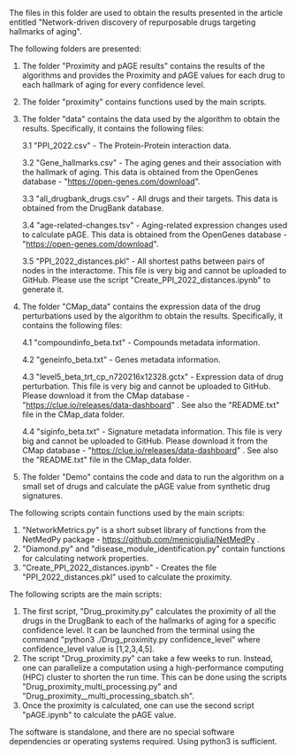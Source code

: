 The files in this folder are used to obtain the results presented in the article entitled "Network-driven discovery of repurposable drugs targeting hallmarks of aging".

The following folders are presented:
1. The folder "Proximity and pAGE results" contains the results of the algorithms and provides the Proximity and pAGE values for each drug to each hallmark of aging for every confidence level.
2. The folder "proximity" contains functions used by the main scripts.
3. The folder "data" contains the data used by the algorithm to obtain the results. Specifically, it contains the following files:

   3.1 "PPI_2022.csv" - The Protein-Protein interaction data.
   
   3.2 "Gene_hallmarks.csv" - The aging genes and their association with the hallmark of aging. This data is obtained from the OpenGenes database - "https://open-genes.com/download".

   3.3 "all_drugbank_drugs.csv" -  All drugs and their targets. This data is obtained from the DrugBank database.

   3.4 "age-related-changes.tsv" - Aging-related expression changes used to calculate pAGE. This data is obtained from the OpenGenes database - "https://open-genes.com/download".

   3.5 "PPI_2022_distances.pkl" - All shortest paths between pairs of nodes in the interactome. This file is very big and cannot be uploaded to GitHub. Please use the script "Create_PPI_2022_distances.ipynb" to generate it.
4. The folder "CMap_data" contains the expression data of the drug perturbations used by the algorithm to obtain the results. Specifically, it contains the following files:

   4.1 "compoundinfo_beta.txt" - Compounds metadata information.

   4.2 "geneinfo_beta.txt" - Genes metadata information.

   4.3 "level5_beta_trt_cp_n720216x12328.gctx" - Expression data of drug perturbation. This file is very big and cannot be uploaded to GitHub. Please download it from the CMap database - "https://clue.io/releases/data-dashboard" . See also the "README.txt" file in the CMap_data folder.

   4.4 "siginfo_beta.txt" - Signature metadata information. This file is very big and cannot be uploaded to GitHub. Please download it from the CMap database - "https://clue.io/releases/data-dashboard" . See also the "README.txt" file in the CMap_data folder.

5. The folder "Demo" contains the code and data to run the algorithm on a small set of drugs and calculate the pAGE value from synthetic drug signatures.

The following scripts contain functions used by the main scripts:
1. "NetworkMetrics.py" is a short subset library of functions from the NetMedPy package - https://github.com/menicgiulia/NetMedPy .
2. "Diamond.py" and "disease_module_identification.py" contain functions for calculating network properties.
3. "Create_PPI_2022_distances.ipynb" - Creates the file "PPI_2022_distances.pkl" used to calculate the proximity.

The following scripts are the main scripts:
1. The first script, "Drug_proximity.py" calculates the proximity of all the drugs in the DrugBank to each of the hallmarks of aging for a specific confidence level. It can be launched from the terminal using the command "python3 ./Drug_proximity.py confidence_level" where confidence_level value is [1,2,3,4,5].
2. The script "Drug_proximity.py" can take a few weeks to run. Instead, one can parallelize a computation using a high-performance computing (HPC) cluster to shorten the run time. This can be done using the scripts "Drug_proximity_multi_processing.py" and "Drug_proximity__multi_processing_sbatch.sh".
3. Once the proximity is calculated, one can use the second script "pAGE.ipynb" to calculate the pAGE value.

The software is standalone, and there are no special software dependencies or operating systems required. Using python3 is sufficient. 
   







   
